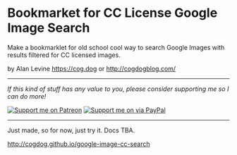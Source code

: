 # Bookmarket for CC License Google Image Search

Make a bookmarklet for old school cool way to search Google Images with results filtered for CC licensed images.

by Alan Levine https://cog.dog or http://cogdogblog.com/

-----
*If this kind of stuff has any value to you, please consider supporting me so I can do more!*

[![Support me on Patreon](http://cogdog.github.io/images/badge-patreon.png)](https://patreon.com/cogdog) [![Support me on via PayPal](http://cogdog.github.io/images/badge-paypal.png)](https://paypal.me/cogdog)

----- 


Just made, so for now, just try it. Docs TBA.

http://cogdog.github.io/google-image-cc-search

